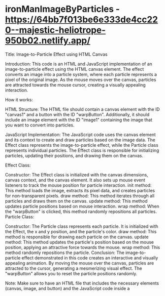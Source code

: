 # ironManImageByParticles - https://64bb7f013be6e333de4cc220--majestic-heliotrope-950b02.netlify.app/
Title: Image-to-Particle Effect using HTML Canvas

Introduction:
This code is an HTML and JavaScript implementation of an image-to-particle effect using the HTML canvas element. The effect converts an image into a particle system, where each particle represents a pixel of the original image. As the mouse moves over the canvas, particles are attracted towards the mouse cursor, creating a visually appealing interaction.

How it works:

HTML Structure:
The HTML file should contain a canvas element with the ID "canvas1" and a button with the ID "warpButton". Additionally, it should include an image element with the ID "image1" containing the image that you want to convert into particles.

JavaScript Implementation:
The JavaScript code uses the canvas element and its context to create and draw particles based on the image data. The Effect class represents the image-to-particle effect, while the Particle class represents individual particles. The Effect class is responsible for initializing particles, updating their positions, and drawing them on the canvas.

Effect Class:

Constructor: The Effect class is initialized with the canvas dimensions, canvas context, and the canvas element. It also sets up mouse event listeners to track the mouse position for particle interaction.
init method: This method loads the image, extracts its pixel data, and creates particles for non-transparent pixels.
draw method: This method iterates through all particles and draws them on the canvas.
update method: This method updates particle positions based on mouse interaction.
wrap method: When the "warpButton" is clicked, this method randomly repositions all particles.
Particle Class:

Constructor: The Particle class represents each particle. It is initialized with the Effect, the x and y position, and the particle's color.
draw method: This method is responsible for drawing each particle on the canvas.
update method: This method updates the particle's position based on the mouse position, applying an attractive force towards the mouse.
wrap method: This method randomly repositions the particle.
Conclusion:
The image-to-particle effect demonstrated in this code creates an interactive and visually appealing animation. By moving the mouse over the canvas, particles are attracted to the cursor, generating a mesmerizing visual effect. The "warpButton" allows you to reset the particle positions randomly.

Note:
Make sure to have an HTML file that includes the necessary elements (canvas, image, and button) and the JavaScript code inside a <script> tag. The image should be accessible through the provided image URL, and you can adjust the canvas dimensions to suit your needs. Happy coding!
We are not using any kind of library here to convert an image data into particles.....
we are creating particles of image by just using vanilla Javascript .....
fell free to check this code here - https://64bb7f013be6e333de4cc220--majestic-heliotrope-950b02.netlify.app/
